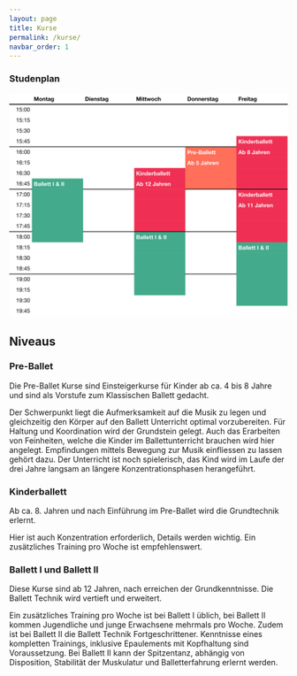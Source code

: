 ```yaml
---
layout: page
title: Kurse
permalink: /kurse/
navbar_order: 1
---
```


### Studenplan

![Studenplan](/assets/studenplan.png)

## Niveaus

### Pre-Ballet

Die Pre-Ballet Kurse sind Einsteigerkurse für Kinder ab ca. 4 bis 8 Jahre und sind als Vorstufe zum Klassischen Ballett gedacht.

Der Schwerpunkt liegt die Aufmerksamkeit auf die Musik zu legen und gleichzeitig den Körper auf den Ballett Unterricht optimal vorzubereiten. Für Haltung und Koordination wird der Grundstein gelegt. Auch das Erarbeiten von Feinheiten, welche die Kinder im Ballettunterricht brauchen wird hier angelegt. Empfindungen mittels Bewegung zur Musik einfliessen zu lassen gehört dazu.
Der Unterricht ist noch spielerisch, das Kind wird im Laufe der drei Jahre langsam an längere Konzentrationsphasen herangeführt.

### Kinderballett

Ab ca. 8. Jahren und nach Einführung im Pre-Ballet wird die Grundtechnik erlernt.

Hier ist auch Konzentration erforderlich, Details werden wichtig. Ein zusätzliches Training pro Woche ist empfehlenswert.

### Ballett I und Ballett II

Diese Kurse sind ab 12 Jahren, nach erreichen der Grundkenntnisse.
Die Ballett Technik wird vertieft und erweitert.

Ein zusätzliches Training pro Woche ist bei Ballett I üblich, bei Ballett II kommen Jugendliche und junge Erwachsene mehrmals pro Woche.
Zudem ist bei Ballett II die Ballett Technik Fortgeschrittener. Kenntnisse eines kompletten Trainings, inklusive Epaulements mit Kopfhaltung sind Voraussetzung.
Bei Ballett II kann der Spitzentanz, abhängig von Disposition, Stabilität der Muskulatur und Balletterfahrung erlernt werden.
